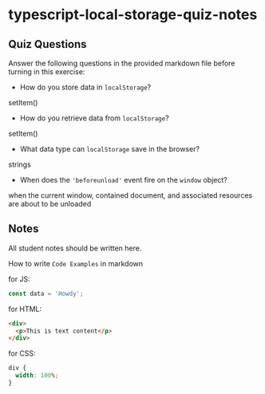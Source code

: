 # typescript-local-storage-quiz-notes

## Quiz Questions

Answer the following questions in the provided markdown file before turning in this exercise:

- How do you store data in `localStorage`?

setItem()

- How do you retrieve data from `localStorage`?

setItem()

- What data type can `localStorage` save in the browser?

strings

- When does the `'beforeunload'` event fire on the `window` object?

when the current window, contained document, and associated resources are about to be unloaded

## Notes

All student notes should be written here.

How to write `Code Examples` in markdown

for JS:

```javascript
const data = 'Howdy';
```

for HTML:

```html
<div>
  <p>This is text content</p>
</div>
```

for CSS:

```css
div {
  width: 100%;
}
```
